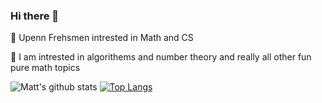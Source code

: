 ### Hi there 👋

<!--
**Snooder/Snooder** is a ✨ _special_ ✨ repository because its `README.md` (this file) appears on your GitHub profile.

Here are some ideas to get you started:

- 🔭 I’m currently working on ...
- 🌱 I’m currently learning ...
- 👯 I’m looking to collaborate on ...
- 🤔 I’m looking for help with ...
- 💬 Ask me about ...
- 📫 How to reach me: ...
- 😄 Pronouns: ...
- ⚡ Fun fact: ...
-->
🌱 Upenn Frehsmen intrested in Math and CS

🔭 I am intrested in algorithems and number theory and really all other fun pure math topics



![Matt's github stats](https://github-readme-stats.vercel.app/api?username=patrickDugan04&theme=tokyonight&layout=compact&count_private=true)
[![Top Langs](https://github-readme-stats.vercel.app/api/top-langs/?username=patrickDugan04&theme=tokyonight&layout=compact&count_private=true)](https://github.com/Snooder/github-readme-stats)
